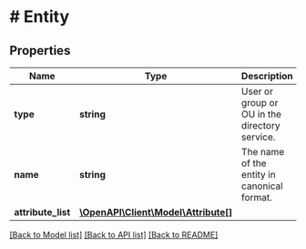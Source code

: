 # # Entity

## Properties

Name | Type | Description | Notes
------------ | ------------- | ------------- | -------------
**type** | **string** | User or group or OU in the directory service. | [optional]
**name** | **string** | The name of the entity in canonical format. | [optional]
**attribute_list** | [**\OpenAPI\Client\Model\Attribute[]**](Attribute.md) |  | [optional]

[[Back to Model list]](../../README.md#models) [[Back to API list]](../../README.md#endpoints) [[Back to README]](../../README.md)
